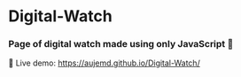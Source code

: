 # Digital-Watch
### Page of digital watch made using only JavaScript :rocket:
:mag_right: Live demo: https://aujemd.github.io/Digital-Watch/
